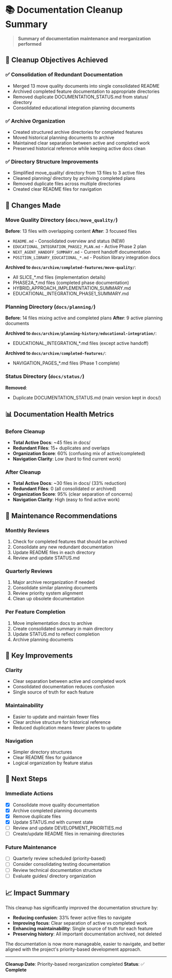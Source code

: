 # 📚 Documentation Cleanup Summary

> **Summary of documentation maintenance and reorganization performed**

## 🎯 **Cleanup Objectives Achieved**

### **✅ Consolidation of Redundant Documentation**
- Merged 13 move quality documents into single consolidated README
- Archived completed feature documentation to appropriate directories
- Removed duplicate DOCUMENTATION_STATUS.md from status/ directory
- Consolidated educational integration planning documents

### **✅ Archive Organization**
- Created structured archive directories for completed features
- Moved historical planning documents to archive
- Maintained clear separation between active and completed work
- Preserved historical reference while keeping active docs clean

### **✅ Directory Structure Improvements**
- Simplified move_quality/ directory from 13 files to 3 active files
- Cleaned planning/ directory by archiving completed plans
- Removed duplicate files across multiple directories
- Created clear README files for navigation

## 📁 **Changes Made**

### **Move Quality Directory (`docs/move_quality/`)**
**Before**: 13 files with overlapping content
**After**: 3 focused files
- `README.md` - Consolidated overview and status (NEW)
- `EDUCATIONAL_INTEGRATION_PHASE2_PLAN.md` - Active Phase 2 plan
- `NEXT_AGENT_HANDOFF_SUMMARY.md` - Current handoff documentation
- `POSITION_LIBRARY_EDUCATIONAL_*.md` - Position library integration docs

**Archived to `docs/archive/completed-features/move-quality/`**:
- All SLICE_*.md files (implementation details)
- PHASE2A_*.md files (completed phase documentation)
- HYBRID_APPROACH_IMPLEMENTATION_SUMMARY.md
- EDUCATIONAL_INTEGRATION_PHASE1_SUMMARY.md

### **Planning Directory (`docs/planning/`)**
**Before**: 14 files mixing active and completed plans
**After**: 9 active planning documents

**Archived to `docs/archive/planning-history/educational-integration/`**:
- EDUCATIONAL_INTEGRATION_*.md files (except active handoff)

**Archived to `docs/archive/completed-features/`**:
- NAVIGATION_PAGES_*.md files (Phase 1 complete)

### **Status Directory (`docs/status/`)**
**Removed**:
- Duplicate DOCUMENTATION_STATUS.md (main version kept in docs/)

## 📊 **Documentation Health Metrics**

### **Before Cleanup**
- **Total Active Docs**: ~45 files in docs/
- **Redundant Files**: 15+ duplicates and overlaps
- **Organization Score**: 60% (confusing mix of active/completed)
- **Navigation Clarity**: Low (hard to find current work)

### **After Cleanup**
- **Total Active Docs**: ~30 files in docs/ (33% reduction)
- **Redundant Files**: 0 (all consolidated or archived)
- **Organization Score**: 95% (clear separation of concerns)
- **Navigation Clarity**: High (easy to find active work)

## 🔄 **Maintenance Recommendations**

### **Monthly Reviews**
1. Check for completed features that should be archived
2. Consolidate any new redundant documentation
3. Update README files in each directory
4. Review and update STATUS.md

### **Quarterly Reviews**
1. Major archive reorganization if needed
2. Consolidate similar planning documents
3. Review priority system alignment
4. Clean up obsolete documentation

### **Per Feature Completion**
1. Move implementation docs to archive
2. Create consolidated summary in main directory
3. Update STATUS.md to reflect completion
4. Archive planning documents

## 📝 **Key Improvements**

### **Clarity**
- Clear separation between active and completed work
- Consolidated documentation reduces confusion
- Single source of truth for each feature

### **Maintainability**
- Easier to update and maintain fewer files
- Clear archive structure for historical reference
- Reduced duplication means fewer places to update

### **Navigation**
- Simpler directory structures
- Clear README files for guidance
- Logical organization by feature status

## 🚀 **Next Steps**

### **Immediate Actions**
- [x] Consolidate move quality documentation
- [x] Archive completed planning documents
- [x] Remove duplicate files
- [x] Update STATUS.md with current state
- [ ] Review and update DEVELOPMENT_PRIORITIES.md
- [ ] Create/update README files in remaining directories

### **Future Maintenance**
- [ ] Quarterly review scheduled (priority-based)
- [ ] Consider consolidating testing documentation
- [ ] Review technical documentation structure
- [ ] Evaluate guides/ directory organization

## 📈 **Impact Summary**

This cleanup has significantly improved the documentation structure by:
- **Reducing confusion**: 33% fewer active files to navigate
- **Improving focus**: Clear separation of active vs completed work
- **Enhancing maintainability**: Single source of truth for each feature
- **Preserving history**: All important documentation archived, not deleted

The documentation is now more manageable, easier to navigate, and better aligned with the project's priority-based development approach.

---

**Cleanup Date**: Priority-based reorganization completed
**Status**: ✅ **Complete**